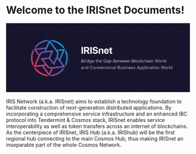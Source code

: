 # Welcome to the IRISnet Documents!
![irisnet](./pics/iris.jpg)

IRIS Network (a.k.a. IRISnet) aims to establish a technology foundation to facilitate construction of next-generation distributed applications. By incorporating a comprehensive service infrastructure and an enhanced IBC protocol into Tendermint & Cosmos stack, IRISnet enables service interoperability as well as token transfers across an internet of blockchains.
As the centerpiece of IRISnet, IRIS Hub (a.k.a. IRIShub) will be the first regional hub connecting to the main Cosmos Hub, thus making IRISnet an inseparable part of the whole Cosmos Network.

